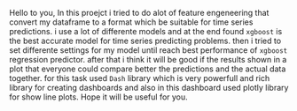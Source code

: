 Hello to you, In this proejct i tried to do alot of feature engeneering that convert my dataframe to a format which be suitable for time series predictions.
i use a lot of differente models and at the end found `xgboost` is the best accurate model for time series predicting problems. 
then i tried to set differente settings for my model until reach best performance of `xgboost` regression predictor.
after that i think it will be good if the results shown in a plot that everyone could compare better the predictions and the actual data together.
for this task used `Dash` library which is very powerfull and rich library for creating dashboards and also in this dashboard used plotly library for show line plots.
Hope it will be useful for you.
